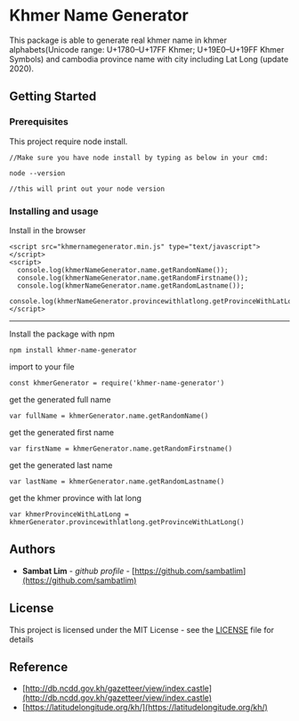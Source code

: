 
# Khmer Name Generator

This package is able to generate real khmer name in khmer alphabets(Unicode range: U+1780–U+17FF Khmer; U+19E0–U+19FF Khmer Symbols) and cambodia province name with city including Lat Long (update 2020). 

## Getting Started

### Prerequisites
This project require node install.

```
//Make sure you have node install by typing as below in your cmd:

node --version

//this will print out your node version
```

### Installing and usage
Install in the browser
```
<script src="khmernamegenerator.min.js" type="text/javascript"></script>
<script>
  console.log(khmerNameGenerator.name.getRandomName());
  console.log(khmerNameGenerator.name.getRandomFirstname());
  console.log(khmerNameGenerator.name.getRandomLastname());
  console.log(khmerNameGenerator.provincewithlatlong.getProvinceWithLatLong());
</script>
```

___

Install the package with npm
```
npm install khmer-name-generator
```
import to your file 

```
const khmerGenerator = require('khmer-name-generator')
```

get the generated full name
```
var fullName = khmerGenerator.name.getRandomName()
```
get the generated first name
```
var firstName = khmerGenerator.name.getRandomFirstname()
```
get the generated last name
```
var lastName = khmerGenerator.name.getRandomLastname()
```
get the khmer province with lat long
```
var khmerProvinceWithLatLong = khmerGenerator.provincewithlatlong.getProvinceWithLatLong()
```

## Authors

* **Sambat Lim** - *github profile* - [https://github.com/sambatlim](https://github.com/sambatlim)


## License

This project is licensed under the MIT License - see the [LICENSE](LICENSE) file for details

## Reference

* [http://db.ncdd.gov.kh/gazetteer/view/index.castle](http://db.ncdd.gov.kh/gazetteer/view/index.castle)
* [https://latitudelongitude.org/kh/](https://latitudelongitude.org/kh/)
